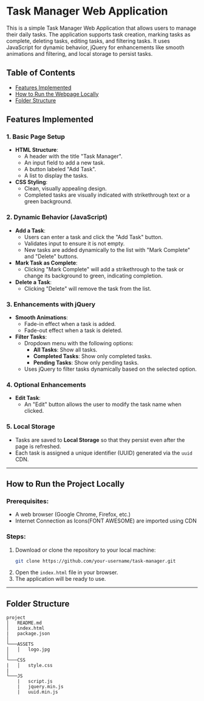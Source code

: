 # Task Manager Web Application

This is a simple Task Manager Web Application that allows users to manage their daily tasks. The application supports task creation, marking tasks as complete, deleting tasks, editing tasks, and filtering tasks. It uses JavaScript for dynamic behavior, jQuery for enhancements like smooth animations and filtering, and local storage to persist tasks.
## Table of Contents

- [Features Implemented](#features-implemented)
- [How to Run the Webpage Locally](#how-to-run-the-project-locally)
- [Folder Structure](#folder-structure)
## Features Implemented

### 1. **Basic Page Setup**
- **HTML Structure**: 
  - A header with the title "Task Manager".
  - An input field to add a new task.
  - A button labeled "Add Task".
  - A list to display the tasks.
- **CSS Styling**:
  - Clean, visually appealing design.
  - Completed tasks are visually indicated with strikethrough text or a green background.

### 2. **Dynamic Behavior (JavaScript)**
- **Add a Task**:
  - Users can enter a task and click the "Add Task" button.
  - Validates input to ensure it is not empty.
  - New tasks are added dynamically to the list with "Mark Complete" and "Delete" buttons.
- **Mark Task as Complete**:
  - Clicking "Mark Complete" will add a strikethrough to the task or change its background to green, indicating completion.
- **Delete a Task**:
  - Clicking "Delete" will remove the task from the list.

### 3. **Enhancements with jQuery**
- **Smooth Animations**:
  - Fade-in effect when a task is added.
  - Fade-out effect when a task is deleted.
- **Filter Tasks**:
  - Dropdown menu with the following options:
    - **All Tasks**: Show all tasks.
    - **Completed Tasks**: Show only completed tasks.
    - **Pending Tasks**: Show only pending tasks.
  - Uses jQuery to filter tasks dynamically based on the selected option.
  
### 4. **Optional Enhancements**
- **Edit Task**:
  - An "Edit" button allows the user to modify the task name when clicked.

### 5. **Local Storage**
- Tasks are saved to **Local Storage** so that they persist even after the page is refreshed.
- Each task is assigned a unique identifier (UUID) generated via the `uuid` CDN.

---

## How to Run the Project Locally

### Prerequisites:
- A web browser (Google Chrome, Firefox, etc.)
- Internet Connection as Icons(FONT AWESOME) are imported using CDN
### Steps:
1. Download or clone the repository to your local machine:
   ```bash
   git clone https://github.com/your-username/task-manager.git
2. Open the `index.html` file in your browser.
3. The application will be ready to use.

---

## Folder Structure
```
project
│   README.md
│   index.html
|   package.json    
│
└───ASSETS
│   │   logo.jpg
│   
└───CSS
|   │   style.css
|   
└───JS
    |   script.js
    |   jquery.min.js
    |   uuid.min.js
```
